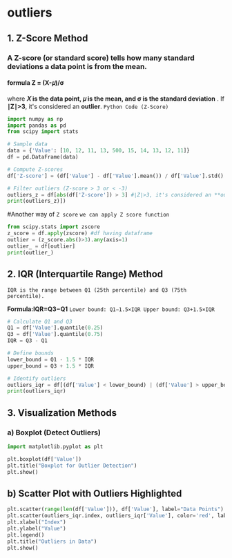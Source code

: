 # outliers
## 1. Z-Score Method
###  A Z-score (or standard score) tells how many standard deviations a data point is from the mean.
#### formula Z = (X-𝜇)/σ
where **𝑋  is the data point, 𝜇 is the mean, and σ is the standard deviation** .
If **∣Z∣>3**, it's considered an **outlier**.
`Python Code (Z-Score)`
```python
import numpy as np
import pandas as pd
from scipy import stats

# Sample data
data = {'Value': [10, 12, 11, 13, 500, 15, 14, 13, 12, 11]}
df = pd.DataFrame(data)

# Compute Z-scores
df['Z-score'] = (df['Value'] - df['Value'].mean()) / df['Value'].std()  #Z = (X-𝜇)/σ`

# Filter outliers (Z-score > 3 or < -3)
outliers_z = df[abs(df['Z-score']) > 3] #∣Z∣>3, it's considered an **outlier**
print(outliers_z)])
```

#Another way of `Z score`
`we can apply Z score function`
```python
from scipy.stats import zscore
z_score = df.apply(zscore) #df having dataframe
outlier = (z_score.abs()>3).any(axis=1)
outlier_ = df[outlier]
print(outlier_)
```
## 2. IQR (Interquartile Range) Method
`IQR is the range between Q1 (25th percentile) and Q3 (75th percentile).`

**Formula:IQR=Q3−Q1**
`Lower bound: Q1−1.5×IQR
Upper bound: Q3+1.5×IQR`
```python
# Calculate Q1 and Q3
Q1 = df['Value'].quantile(0.25)
Q3 = df['Value'].quantile(0.75)
IQR = Q3 - Q1

# Define bounds
lower_bound = Q1 - 1.5 * IQR
upper_bound = Q3 + 1.5 * IQR

# Identify outliers
outliers_iqr = df[(df['Value'] < lower_bound) | (df['Value'] > upper_bound)]
print(outliers_iqr)
```
## 3. Visualization Methods
### a) Boxplot (Detect Outliers)
```python
import matplotlib.pyplot as plt

plt.boxplot(df['Value'])
plt.title("Boxplot for Outlier Detection")
plt.show()
```

## b) Scatter Plot with Outliers Highlighted
```python
plt.scatter(range(len(df['Value'])), df['Value'], label="Data Points")
plt.scatter(outliers_iqr.index, outliers_iqr['Value'], color='red', label="Outliers", marker='o')
plt.xlabel("Index")
plt.ylabel("Value")
plt.legend()
plt.title("Outliers in Data")
plt.show()
```



